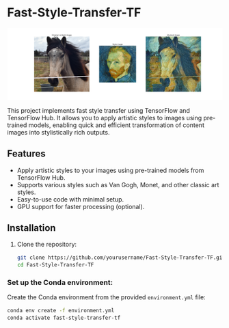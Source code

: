 # Fast-Style-Transfer-TF

![Stylized Image](https://github.com/Limbicnation/Fast-Style-Transfer-TF/blob/main/Stylized_image.png)

This project implements fast style transfer using TensorFlow and TensorFlow Hub. It allows you to apply artistic styles to images using pre-trained models, enabling quick and efficient transformation of content images into stylistically rich outputs.

## Features

- Apply artistic styles to your images using pre-trained models from TensorFlow Hub.
- Supports various styles such as Van Gogh, Monet, and other classic art styles.
- Easy-to-use code with minimal setup.
- GPU support for faster processing (optional).

## Installation

1. Clone the repository:

   ```bash
   git clone https://github.com/yourusername/Fast-Style-Transfer-TF.git
   cd Fast-Style-Transfer-TF
   ```

### Set up the Conda environment:

Create the Conda environment from the provided `environment.yml` file:

```bash
conda env create -f environment.yml
conda activate fast-style-transfer-tf
```
